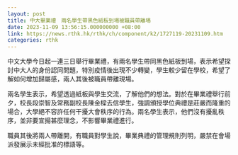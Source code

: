 ```yaml
---
layout: post
title: 中大畢業禮　兩名學生帶黑色紙板到場被職員帶離場
date: 2023-11-09 13:56:15.000000000 +08:00
link: https://news.rthk.hk/rthk/ch/component/k2/1727119-20231109.htm
categories: rthk
---
```


中文大學今日起一連三日舉行畢業禮，有兩名學生帶同黑色紙板到場，表示希望探討中大人的身份認同問題，特別疫情後出現不少轉變，學生較少留在學校，希望了解如何增加歸屬感，兩人其後被職員帶離現場。

兩名學生表示，希望透過紙板與學生交流，了解他們的想法。對於在畢業禮舉行前夕，校長段崇智及常務副校長陳金樑去信學生，強調頒授學位典禮是莊嚴而隆重的場合，大學絕不容許任何干擾大會秩序的行為。兩名學生表示，他們沒有擾亂秩序，並非要宣揚甚麼理念，不影響畢業禮進行。

職員其後將兩人帶離開，有職員對學生說，畢業典禮的管理規則列明，嚴禁在會場派發展示未經批准的標語等。
